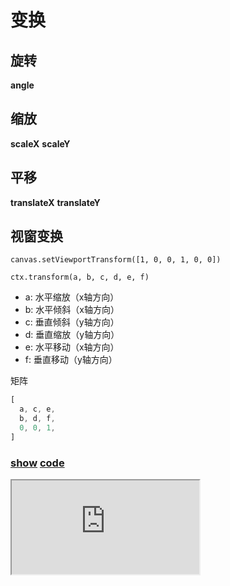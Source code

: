 # 变换

## 旋转

**angle**

## 缩放

**scaleX** **scaleY**

## 平移

**translateX** **translateY**

## 视窗变换

`canvas.setViewportTransform([1, 0, 0, 1, 0, 0])`

`ctx.transform(a, b, c, d, e, f)`

- a: 水平缩放（x轴方向）
- b: 水平倾斜（x轴方向）
- c: 垂直倾斜（y轴方向）
- d: 垂直缩放（y轴方向）
- e: 水平移动（x轴方向）
- f: 垂直移动（y轴方向）

矩阵

```js
[
  a, c, e,
  b, d, f,
  0, 0, 1,
]
```

### [**show**](https://zhuanwan.github.io/web/fabric/变换/变换1)  [**code**](https://github.com/zhuanwan/web/blob/mater/src/pages/fabric/变换/变换1.jsx)
<iframe class="custom-iframe" src="https://zhuanwan.github.io/web/fabric/变换/变换1">  
 </iframe>



